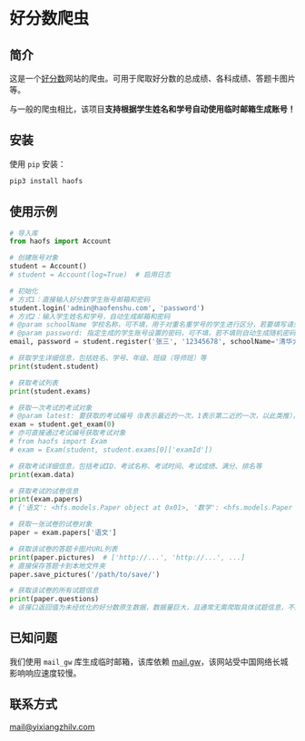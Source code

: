 # 好分数爬虫

## 简介

这是一个[好分数](https://www.haofenshu.com/)网站的爬虫。可用于爬取好分数的总成绩、各科成绩、答题卡图片等。

与一般的爬虫相比，该项目**支持根据学生姓名和学号自动使用临时邮箱生成账号！**

## 安装

使用 `pip` 安装：

```bash
pip3 install haofs
```

## 使用示例

```python
# 导入库
from haofs import Account

# 创建账号对象
student = Account()
# student = Account(log=True)  # 启用日志

# 初始化
# 方式1：直接输入好分数学生账号邮箱和密码
student.login('admin@haofenshu.com', 'password')
# 方式2：输入学生姓名和学号，自动生成邮箱和密码
# @param schoolName 学校名称，可不填，用于对重名重学号的学生进行区分，若要填写请务必先抓包确认学校名称是否正确！
# @param password: 指定生成的学生账号设置的密码，可不填，若不填则自动生成随机密码
email, password = student.register('张三', '12345678', schoolName='清华大学', password='password')

# 获取学生详细信息，包括姓名、学号、年级、班级（导师班）等
print(student.student)

# 获取考试列表
print(student.exams)

# 获取一次考试的考试对象
# @param latest: 要获取的考试编号（0表示最近的一次，1表示第二近的一次，以此类推），默认为最近一次考试。
exam = student.get_exam(0)
# 亦可直接通过考试编号获取考试对象
# from haofs import Exam
# exam = Exam(student, student.exams[0]['examId'])

# 获取考试详细信息，包括考试ID、考试名称、考试时间、考试成绩、满分、排名等
print(exam.data)

# 获取考试的试卷信息
print(exam.papers)
# {'语文': <hfs.models.Paper object at 0x01>, '数学': <hfs.models.Paper object at 0x02>, '英语': <hfs.models.Paper object at 0x03>, ...}

# 获取一张试卷的试卷对象
paper = exam.papers['语文']

# 获取该试卷的答题卡图片URL列表
print(paper.pictures)  # ['http://...', 'http://...', ...]
# 直接保存答题卡到本地文件夹
paper.save_pictures('/path/to/save/')

# 获取该试卷的所有试题信息
print(paper.questions)
# 该接口返回值为未经优化的好分数原生数据，数据量巨大，且通常无需爬取具体试题信息，不建议使用。
```

## 已知问题

我们使用 `mail_gw` 库生成临时邮箱，该库依赖 [mail.gw](https://mail.gw/en/)，该网站受中国网络长城影响响应速度较慢。

## 联系方式

[mail@yixiangzhilv.com](mailto:mail@yixiangzhilv.com)
